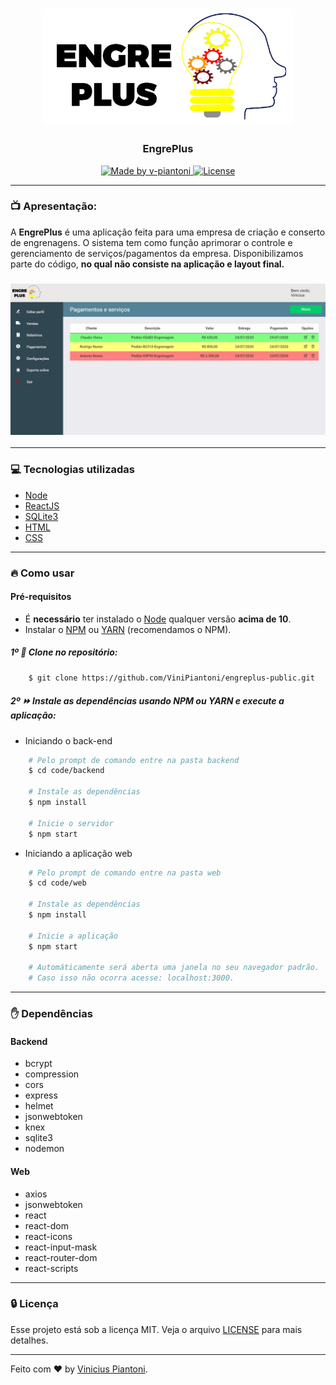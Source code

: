 <h3 align="center">
    <img alt="logo" title="#logo" width="400px" src=".github/bannerEmail.png">
</h3>

<h3 align="center">EngrePlus</h3>

<div align="center">
  <a href="https://www.linkedin.com/in/vinicius-piantoni-328339186">
    <img alt="Made by v-piantoni" src="https://img.shields.io/badge/made%20by-Vinicius%20Piantoni-brightgreen" />
  </a>
    
  <a href="https://github.com/ViniPiantoni/engreplus-public/blob/master/LICENSE">
    <img alt="License" src="https://img.shields.io/badge/license-MIT-brightgreen" />
  </a>
</div>

---

### 📺 Apresentação:

A <strong>EngrePlus</strong> é uma aplicação feita para uma empresa de criação e conserto de engrenagens. O sistema tem como função aprimorar o controle e gerenciamento de serviços/pagamentos da empresa.
Disponibilizamos parte do código, <strong>no qual não consiste na aplicação e layout final.</strong>

<h3 align="center">
    <img alt="projeto" title="#projeto" width="1000px" src=".github/projeto.png">
</h3>

---

### 💻 Tecnologias utilizadas
- [Node](https://nodejs.org/en/)
- [ReactJS](https://pt-br.reactjs.org/)
- [SQLite3](https://www.sqlite.org/index.html)
- [HTML](https://developer.mozilla.org/pt-BR/docs/Web/HTML)
- [CSS](https://developer.mozilla.org/pt-BR/docs/Web/CSS)

---

 ### 🔥 Como usar

 #### Pré-requisitos

 - É <strong>necessário</strong> ter instalado o [Node](https://nodejs.org/en/) qualquer versão <strong>acima de 10</strong>.
- Instalar o [NPM](https://www.npmjs.com/get-npm) ou [YARN](https://classic.yarnpkg.com/pt-BR/docs/install/) (recomendamos o NPM).

##### 1º :page_facing_up: Clone no repositório:

```sh
    $ git clone https://github.com/ViniPiantoni/engreplus-public.git
```

##### 2º :fast_forward: Instale as dependências usando NPM ou YARN e execute a aplicação:

- Iniciando o back-end

```sh
    # Pelo prompt de comando entre na pasta backend
    $ cd code/backend

    # Instale as dependências
    $ npm install

    # Inicie o servidor
    $ npm start
```

- Iniciando a aplicação web

```sh
    # Pelo prompt de comando entre na pasta web
    $ cd code/web

    # Instale as dependências
    $ npm install

    # Inicie a aplicação
    $ npm start

    # Automáticamente será aberta uma janela no seu navegador padrão.
    # Caso isso não ocorra acesse: localhost:3000.
```

---

### :raised_hand: Dependências

#### Backend

- bcrypt
- compression
- cors
- express
- helmet
- jsonwebtoken
- knex
- sqlite3
- nodemon

#### Web

- axios
- jsonwebtoken
- react
- react-dom
- react-icons
- react-input-mask
- react-router-dom
- react-scripts

---

### 🔒 Licença

Esse projeto está sob a licença MIT. Veja o arquivo [LICENSE](LICENSE) para mais detalhes.

---

Feito com ❤️ by [Vinicius Piantoni](https://www.linkedin.com/in/vinicius-piantoni-328339186).
